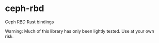 # ceph-rbd
Ceph RBD Rust bindings

Warning: Much of this library has only been lightly tested.  Use at your own risk.
